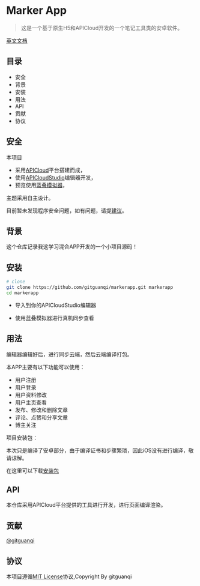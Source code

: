# Marker App

> 这是一个基于原生H5和APICloud开发的一个笔记工具类的安卓软件。

[英文文档](README.md)

## 目录

+ 安全
+ 背景
+ 安装
+ 用法
+ API
+ 贡献
+ 协议

## 安全

本项目

+ 采用[APICloud](https://www.apicloud.com)平台搭建而成，
+ 使用[APICloudStudio](https://www.apicloud.com/devtools)编辑器开发，
+ 预览使用[蓝叠模拟器](https://www.bluestacks.cn/)，

主题采用自主设计。

目前暂未发现程序安全问题，如有问题，请提[建议](https://github.com/gitguanqi/markerapp/issues/new)。

## 背景

这个仓库记录我这学习混合APP开发的一个小项目源码！

## 安装

```sh
# clone
git clone https://github.com/gitguanqi/markerapp.git markerapp
cd markerapp
```

+ 导入到你的APICloudStudio编辑器

+ 使用蓝叠模拟器进行真机同步查看

## 用法

编辑器编辑好后，进行同步云端，然后云端编译打包。

本APP主要有以下功能可以使用：

+ 用户注册
+ 用户登录
+ 用户资料修改
+ 用户主页查看
+ 发布、修改和删除文章
+ 评论、点赞和分享文章
+ 博主关注

项目安装包：

本次只是编译了安卓部分，由于编译证书和步骤繁琐，因此iOS没有进行编译，敬请谅解。

在这里可以下载[安装包](./app/marker.apk)

## API

本仓库采用APICloud平台提供的工具进行开发，进行页面编译渲染。

## 贡献

[@gitguanqi](https://github.com/gitguanqi)

## 协议

本项目遵循[MIT License](http://opensource.org/licenses/MIT)协议,Copyright By gitguanqi
